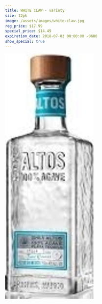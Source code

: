 ```yaml
---
title: WHITE CLAW - variety
size: 12pk
image: /assets/images/white-claw.jpg
reg_price: $17.99
special_price: $14.49
expiration_date: 2018-07-03 00:00:00 -0600
show_special: true
---
```


![](/assets/images/versions/olmeca-2-1---x----288-800x---.jpg)